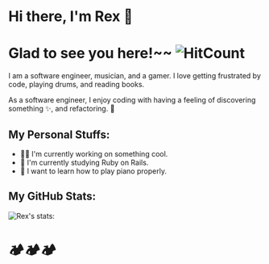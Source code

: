 # Hi there, I'm Rex 👋

# Glad to see you here!~~ ![HitCount](https://hits.dwyl.com/rextumlos/rextumlos.svg?style=flat-square)

I am a software engineer, musician, and a gamer. I love getting frustrated by code, playing drums, and reading books.

As a software engineer, I enjoy coding with having a feeling of discovering something ✨, and refactoring. 🧹

## My Personal Stuffs:
- 👨‍💻 I'm currently working on something cool.
- 🚀 I'm currently studying Ruby on Rails.
- 🎹 I want to learn how to play piano properly.

## My GitHub Stats:
![Rex's stats:](https://github-readme-stats.vercel.app/api?username=rextumlos&show_icons=true&theme=dark#gh-dark-mode-only)

<!--START_SECTION:waka-->
<!--END_SECTION:waka-->

# 🏕️🏕️🏕️
